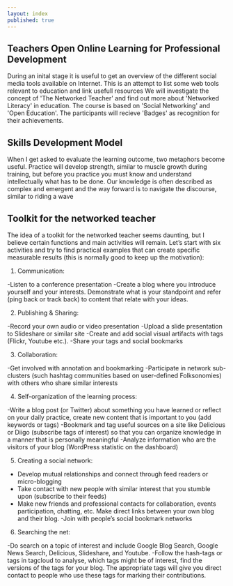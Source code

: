 ```yaml
---
layout: index
published: true
---
```


## Teachers Open Online Learning for Professional Development

During an inital stage it is useful to get an overview of the different social media tools available on Internet.  This is an attempt to list some web tools relevant to education and link usefull resources We will investigate the concept of 'The Networked Teacher' and find out more about 'Networked Literacy' in education.  The course is based on 'Social Networking' and 'Open Education'.  The participants will recieve 'Badges' as recognition for their achievements. 


## Skills Development Model

When I get asked to evaluate the learning outcome, two metaphors become useful.  Practice will develop strength, similar to muscle growth during training, but before you practice you must know and understand intellectually what has to be done.  Our knowledge is often described as complex and emergent and the way forward is to navigate the discourse, similar to riding a wave


## Toolkit for the networked teacher

The idea of a toolkit for the networked teacher seems daunting, but I believe certain functions and main activities will remain.  Let’s start with six activities and try to find practical examples that can create specific measurable results (this is normally good to keep up the motivation):

1. Communication:

-Listen to a conference presentation
-Create a blog where you introduce yourself and your interests.  Demonstrate what is your standpoint and refer (ping back or track back) to content that relate with your ideas.

2. Publishing & Sharing:

-Record your own audio or video presentation
-Upload a slide presentation to Slideshare or similar site
-Create and add social visual artifacts with tags (Flickr, Youtube etc.).
-Share your tags and social bookmarks 

3. Collaboration:

-Get involved with annotation and bookmarking
-Participate in network sub-clusters (such hashtag communities based on user-defined Folksonomies) with others who share similar interests 

4. Self-organization of the learning process:

-Write a blog post (or Twitter) about something you have learned or reflect on your daily practice, create new content that is important to you (add keywords or tags)
-Bookmark and tag useful sources on a site like Delicious or Diigo (subscribe tags of interest) so that you can organize knowledge in a manner that is personally meaningful
-Analyze information who are the visitors of your blog (WordPress statistic on the dashboard) 

5. Creating a social network:

- Develop mutual relationships and connect through feed readers or micro-blogging
- Take contact with new people with similar interest that you stumble upon (subscribe to their feeds)
- Make new friends and professional contacts for collaboration, events participation, chatting, etc.  Make direct links between your own blog and their blog.
-Join with people’s social bookmark networks

6. Searching the net:

-Do search on a topic of interest and include Google Blog Search, Google News Search, Delicious, Slideshare, and Youtube.
-Follow the hash-tags or tags in tagcloud to analyse, which tags might be of interest, find the versions of the tags for your blog. The appropriate tags will give you direct contact to people who use these tags for marking their contributions.

